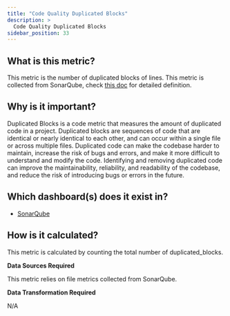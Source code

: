 ```yaml
---
title: "Code Quality Duplicated Blocks"
description: >
  Code Quality Duplicated Blocks
sidebar_position: 33
---
```


## What is this metric?

This metric is the number of duplicated blocks of lines. This metric is collected from SonarQube, check [this doc](https://docs.sonarqube.org/latest/user-guide/metric-definitions/#duplications) for detailed definition.

## Why is it important?

Duplicated Blocks is a code metric that measures the amount of duplicated code in a project. Duplicated blocks are sequences of code that are identical or nearly identical to each other, and can occur within a single file or across multiple files. Duplicated code can make the codebase harder to maintain, increase the risk of bugs and errors, and make it more difficult to understand and modify the code. Identifying and removing duplicated code can improve the maintainability, reliability, and readability of the codebase, and reduce the risk of introducing bugs or errors in the future.

## Which dashboard(s) does it exist in?

- [SonarQube](/livedemo/DataSources/SonarQube)

## How is it calculated?

This metric is calculated by counting the total number of duplicated_blocks.

<b>Data Sources Required</b>

This metric relies on file metrics collected from SonarQube.

<b>Data Transformation Required</b>

N/A

